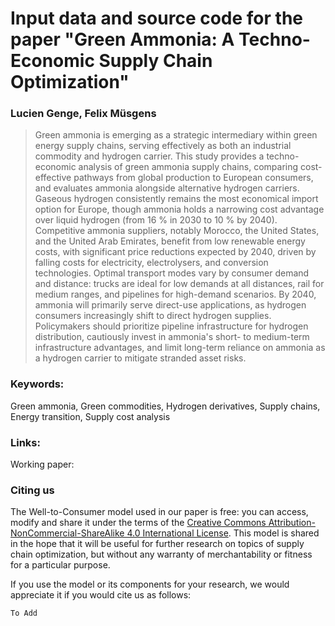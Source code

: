 # Input data and source code for the paper "Green Ammonia: A Techno-Economic Supply Chain Optimization"
### Lucien Genge, Felix Müsgens

> Green ammonia is emerging as a strategic intermediary within green energy supply chains, serving effectively as both an industrial commodity and hydrogen carrier. This study provides a techno-economic analysis of green ammonia supply chains, comparing cost-effective pathways from global production to European consumers, and evaluates ammonia alongside alternative hydrogen carriers. Gaseous hydrogen consistently remains the most economical import option for Europe, though ammonia holds a narrowing cost advantage over liquid hydrogen (from 16 % in 2030 to 10 % by 2040). Competitive ammonia suppliers, notably Morocco, the United States, and the United Arab Emirates, benefit from low renewable energy costs, with significant price reductions expected by 2040, driven by falling costs for electricity, electrolysers, and conversion technologies. Optimal transport modes vary by consumer demand and distance: trucks are ideal for low demands at all distances, rail for medium ranges, and pipelines for high-demand scenarios. By 2040, ammonia will primarily serve direct-use applications, as hydrogen consumers increasingly shift to direct hydrogen supplies. Policymakers should prioritize pipeline infrastructure for hydrogen distribution, cautiously invest in ammonia's short- to medium-term infrastructure advantages, and limit long-term reliance on ammonia as a hydrogen carrier to mitigate stranded asset risks.

### Keywords:
Green ammonia, Green commodities, Hydrogen derivatives, Supply chains, Energy transition, Supply cost analysis

### Links: 
Working paper:

### Citing us

The Well-to-Consumer model used in our paper is free: you can access, modify and share it under the terms of the <a rel="license" href="http://creativecommons.org/licenses/by-nc-sa/4.0/">Creative Commons Attribution-NonCommercial-ShareAlike 4.0 International License</a>. This model is shared in the hope that it will be useful for further research on topics of supply chain optimization, but without any warranty of merchantability or fitness for a particular purpose. 

If you use the model or its components for your research, we would appreciate it if you
would cite us as follows:
```
To Add
```

